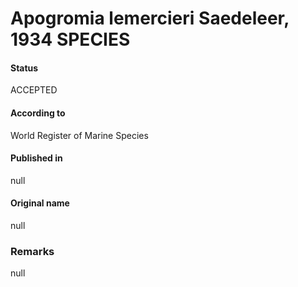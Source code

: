 Apogromia lemercieri Saedeleer, 1934 SPECIES
=======

#### Status
ACCEPTED

#### According to
World Register of Marine Species

#### Published in
null

#### Original name
null

### Remarks
null